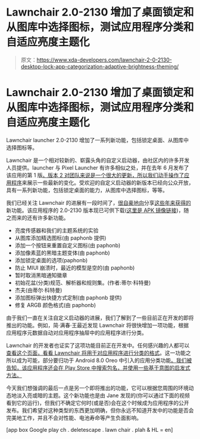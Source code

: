 # Lawnchair 2.0-2130 增加了桌面锁定和从图库中选择图标，测试应用程序分类和自适应亮度主题化

> 原文：<https://www.xda-developers.com/lawnchair-2-0-2130-desktop-lock-app-categorization-adaptive-brightness-theming/>

# Lawnchair 2.0-2130 增加了桌面锁定和从图库中选择图标，测试应用程序分类和自适应亮度主题化

Lawnchair launcher 2.0-2130 增加了一系列新功能，包括锁定桌面、从图库中选择图标等。

Lawnchair 是一个相对较新的、崭露头角的自定义启动器，由社区内的许多开发人员提供。launcher 与 Pixel Launcher 有许多相似之处，并在去年 6 月发布了该应用的第 1 版[。版本 2 对团队来说是一个很大的更新，所以](https://www.xda-developers.com/lawnchair-v1-stable-pixel-launcher/)[我们动手操作了应用程序](https://www.xda-developers.com/hands-on-with-lawnchair-v2-a-customizable-pixel-launcher/)来展示一些最新的变化。受欢迎的自定义启动器的新版本已经向公众开放，具有一系列新功能，包括锁定桌面的能力，从图库中选择图标，等等。

我们已经关注 Lawnchair 的进展有一段时间了，[很自豪地向](https://www.xda-developers.com/sesame-shortcuts-integration-lawnchair-hyperion-launcher/)分享[这些年来获得的](https://www.xda-developers.com/lawnchair-android-pie-recent-apps-integration-root/)新功能。该应用程序的 2.0-2130 版本现已可供下载([这里是 APK 镜像链接](https://www.apkmirror.com/apk/deletescape/lawnchair/lawnchair-2-0-2130-ci-alpha-release/))，随之而来的还有许多新功能。

*   亮度传感器和我们的主题系统的实验
*   从图库添加精选图标(由 paphonb 提供)
*   添加一个按钮来重置自定义图标(由 paphonb)
*   添加像素蓝的黑暗主题变体(由 paphonb)
*   添加锁定桌面的选项(paphonb)
*   防止 MIUI 崩溃时，最近的模型是空的(由 paphonb)
*   暂时取消黑暗通知徽章
*   初始花盆(分类)规范、解析器和规则集。(作者:蒂尔·科特曼)
*   杰夫(由蒂尔·科特曼)
*   添加图标弹出快捷方式定制(由 paphonb 提供)
*   修复 ARGB 颜色格式(由 paphonb)

由于我们一直在关注自定义启动器的进展，我们了解到了一些目前正在开发的即将推出的功能。例如，简·满春·王最近发现 Lawnchair 将很快增加一项功能，根据应用程序元数据自动对应用程序抽屉中的应用程序进行分类。

Lawnchair 的开发者也证实了这项功能目前正在开发中。任何感兴趣的人都可以[查看这个页面，看看 Lawnchair 将用于对应用程序进行分类的格式](https://gist.github.com/deletescape/6ef1cef7184f57c693b8c3b0a6926151)。这一功能之所以成为可能，部分要归功于 Android 8.0 Oreo 中引入的应用分类功能[。我们被告知，该应用程序还会在 Play Store 中搜索包名，并使用一些基于意图的启发式方法。](https://www.xda-developers.com/app-categories-android-oreo/)

今天我们想强调的最后一点是另一个即将推出的功能，它可以根据您周围的环境动态地淡入亮或暗的主题。这个新功能也是由 Jane 发现的(你可以通过下面的视频看到它的运行)，但我们不确定它何时(或是否)会在这个时候成为应用程序的公开发布。我们希望对这种类型的东西更加明确，但你永远不知道开发中的功能是否会完美地工作，并且不会对性能、电池寿命等产生负面影响。

[app box Google play ch . deletescape . lawn chair . plah & HL = en]